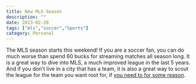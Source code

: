 ```yaml
---
title: New MLS Season
description: ""
date: 2013-02-28
tags: ["mls","soccer","Sports"]
category: Personal
---
```



The MLS season starts this weekend! If you are a soccer fan, you can do much worse than spend 60 bucks for streaming matches all season long. It is a great way to dive into MLS, a much improved league in the last 5 years. And if you don’t live in a city that has a team, it is also a great way to scout the league for the team you want root for, if <a href="https://web.archive.org/web/20131211105403/http://mytungsten.net/2013/02/how-can-you-watch-that/">you need to for some reason</a>.
